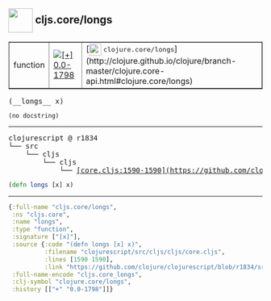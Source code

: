 ## <img width="48px" valign="middle" src="http://i.imgur.com/Hi20huC.png"> cljs.core/longs

 <table border="1">
<tr>
<td>function</td>
<td><a href="https://github.com/cljsinfo/api-refs/tree/0.0-1798"><img valign="middle" alt="[+] 0.0-1798" src="https://img.shields.io/badge/+-0.0--1798-lightgrey.svg"></a> </td>
<td>
[<img height="24px" valign="middle" src="http://i.imgur.com/1GjPKvB.png"> <samp>clojure.core/longs</samp>](http://clojure.github.io/clojure/branch-master/clojure.core-api.html#clojure.core/longs)
</td>
</tr>
</table>

 <samp>
(__longs__ x)<br>
</samp>

```
(no docstring)
```

---

 <pre>
clojurescript @ r1834
└── src
    └── cljs
        └── cljs
            └── <ins>[core.cljs:1590-1590](https://github.com/clojure/clojurescript/blob/r1834/src/cljs/cljs/core.cljs#L1590-L1590)</ins>
</pre>

```clj
(defn longs [x] x)
```


---

```clj
{:full-name "cljs.core/longs",
 :ns "cljs.core",
 :name "longs",
 :type "function",
 :signature ["[x]"],
 :source {:code "(defn longs [x] x)",
          :filename "clojurescript/src/cljs/cljs/core.cljs",
          :lines [1590 1590],
          :link "https://github.com/clojure/clojurescript/blob/r1834/src/cljs/cljs/core.cljs#L1590-L1590"},
 :full-name-encode "cljs.core_longs",
 :clj-symbol "clojure.core/longs",
 :history [["+" "0.0-1798"]]}

```
